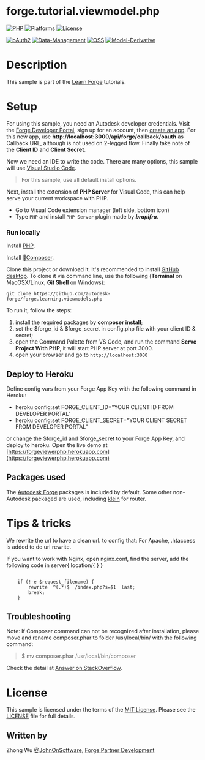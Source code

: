# forge.tutorial.viewmodel.php

[![PHP](https://img.shields.io/packagist/php-v/symfony/symfony.svg)](http://www.php.net/)
![Platforms](https://img.shields.io/badge/platform-windows%20%7C%20osx%20%7C%20linux-lightgray.svg)
[![License](http://img.shields.io/:license-mit-blue.svg)](http://opensource.org/licenses/MIT)

[![oAuth2](https://img.shields.io/badge/oAuth2-v1-green.svg)](http://developer.autodesk.com/)
[![Data-Management](https://img.shields.io/badge/Data%20Management-v1-green.svg)](http://developer.autodesk.com/)
[![OSS](https://img.shields.io/badge/OSS-v2-green.svg)](http://developer.autodesk.com/)
[![Model-Derivative](https://img.shields.io/badge/Model%20Derivative-v2-green.svg)](http://developer.autodesk.com/)

# Description

This sample is part of the [Learn Forge](http://learnforge.autodesk.io) tutorials.

# Setup

For using this sample, you need an Autodesk developer credentials. Visit the [Forge Developer Portal](https://developer.autodesk.com), sign up for an account, then [create an app](https://developer.autodesk.com/myapps/create). For this new app, use **http://localhost:3000/api/forge/callback/oauth** as Callback URL, although is not used on 2-legged flow. Finally take note of the **Client ID** and **Client Secret**.

Now we need an IDE to write the code. There are many options, this sample will use [Visual Studio Code](https://code.visualstudio.com/).

> For this sample, use all default install options.

Next, install the extension of **PHP Server** for Visual Code, this can help serve your current workspace with PHP.

- Go to Visual Code extension manager (left side, bottom icon)
- Type `PHP` and install `PHP Server` plugin made by ***brapifra***.

### Run locally

Install [PHP](http://php.net/downloads.php).

Install [Composer](https://getcomposer.org/download/).


Clone this project or download it. It's recommended to install [GitHub desktop](https://desktop.github.com/). To clone it via command line, use the following (**Terminal** on MacOSX/Linux, **Git Shell** on Windows):

    git clone https://github.com/autodesk-forge/forge.learning.viewmodels.php

To run it, follow the steps:

1. install the required packages by **composer install**;
2. set the $forge_id & $forge_secret in config.php file with your client ID & secret;
3. open the Command Palette from VS Code, and run the command **Serve Project With PHP**, it will start PHP server at port 3000.
4. open your browser and go to `http://localhost:3000`


## Deploy to Heroku
Define config vars from your Forge App Key with the following command in Heroku:
* heroku config:set FORGE_CLIENT_ID="YOUR CLIENT ID FROM DEVELOPER PORTAL"
* heroku config:set FORGE_CLIENT_SECRET="YOUR CLIENT SECRET FROM DEVELOPER PORTAL" 

 or change the $forge_id and $forge_secret to your Forge App Key, and deploy to heroku. Open the live demo at [https://forgeviewerphp.herokuapp.com](https://forgeviewerphp.herokuapp.com)

## Packages used

The [Autodesk Forge](https://packagist.org/packages/autodesk/forge-client) packages is included by default. Some other non-Autodesk packaged are used, including [klein](https://packagist.org/packages/klein/klein) for router.

# Tips & tricks

We rewrite the url to have a clean url. to config that: 
For Apache, .htaccess is added to do url rewrite.

If you want to work with Nginx, open nginx.conf, find the server, add the following code in server{ location/{ } } 
<pre><code>
    if (!-e $request_filename) {
        rewrite  ^(.*)$  /index.php?s=$1  last;
        break;
    }
</code></pre>

## Troubleshooting
Note: If Composer command can not be recognized after installation, please move and rename composer.phar to folder /usr/local/bin/ with the following command: 

>$ mv composer.phar /usr/local/bin/composer 

Check the detail at [Answer on StackOverflow](https://stackoverflow.com/questions/25018894/osx-bash-composer-command-not-found).


# License

This sample is licensed under the terms of the [MIT License](http://opensource.org/licenses/MIT).
Please see the [LICENSE](LICENSE) file for full details.

## Written by

Zhong Wu [@JohnOnSoftware](https://twitter.com/JohnOnSoftware), [Forge Partner Development](http://forge.autodesk.com)